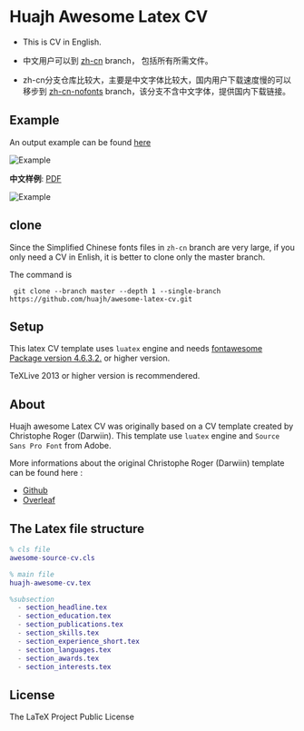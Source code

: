 # Huajh Awesome Latex CV  

+ This is CV in English.

+ 中文用户可以到 [zh-cn](https://github.com/huajh/awesome-latex-cv/tree/zh-cn) branch， 包括所有所需文件。


+ zh-cn分支仓库比较大，主要是中文字体比较大，国内用户下载速度慢的可以移步到 [zh-cn-nofonts](https://github.com/huajh/awesome-latex-cv/tree/zh-cn-nofonts) branch，该分支不含中文字体，提供国内下载链接。



## Example

An output example can be found [here](huajh.github.io/cv/awesome-cv.pdf)

![Example](http://huajh.github.io/img/cv/awesome-cv-1.png)


**中文样例**: [PDF](http://huajh.github.io/cv/awesome-cv-cn.pdf)

![Example](http://huajh.github.io/img/cv/awesome-cv-cn-1.png)


## clone
Since the Simplified Chinese fonts files in `zh-cn` branch are very large,  if you only need a CV in Enlish, it is better to clone only the master branch. 

The command is 

```
 git clone --branch master --depth 1 --single-branch https://github.com/huajh/awesome-latex-cv.git 
```


## Setup 

This latex CV template uses `luatex` engine and needs [fontawesome Package version 4.6.3.2.](http://www.ctan.org/tex-archive/fonts/fontawesome) or higher version.

TeXLive 2013 or higher version is recommendered.

## About

Huajh awesome Latex CV was originally based on a CV template created by Christophe Roger (Darwiin). This template use `luatex` engine and `Source Sans Pro Font` from Adobe.

More informations about the original Christophe Roger (Darwiin) template can be found here :

   -  [ Github ](https://github.com/darwiin/awesome-neue-latex-cv)
   -  [ Overleaf ](https://www.overleaf.com/latex/templates/awesome-source-cv/wrdjtkkytqcw)   


## The Latex file structure

```matlab
% cls file
awesome-source-cv.cls   

% main file
huajh-awesome-cv.tex

%subsection
  - section_headline.tex
  - section_education.tex
  - section_publications.tex
  - section_skills.tex
  - section_experience_short.tex
  - section_languages.tex
  - section_awards.tex
  - section_interests.tex
```


## License

The LaTeX Project Public License
